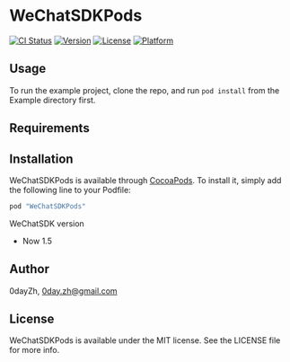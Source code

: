 # WeChatSDKPods

[![CI Status](http://img.shields.io/travis/0dayZh/WeChatSDKPods.svg?style=flat)](https://travis-ci.org/0dayZh/WeChatSDKPods)
[![Version](https://img.shields.io/cocoapods/v/WeChatSDKPods.svg?style=flat)](http://cocoapods.org/pods/WeChatSDKPods)
[![License](https://img.shields.io/cocoapods/l/WeChatSDKPods.svg?style=flat)](http://cocoapods.org/pods/WeChatSDKPods)
[![Platform](https://img.shields.io/cocoapods/p/WeChatSDKPods.svg?style=flat)](http://cocoapods.org/pods/WeChatSDKPods)

## Usage

To run the example project, clone the repo, and run `pod install` from the Example directory first.

## Requirements

## Installation

WeChatSDKPods is available through [CocoaPods](http://cocoapods.org). To install
it, simply add the following line to your Podfile:

```ruby
pod "WeChatSDKPods"
```

WeChatSDK version

- Now 1.5

## Author

0dayZh, 0day.zh@gmail.com

## License

WeChatSDKPods is available under the MIT license. See the LICENSE file for more info.
